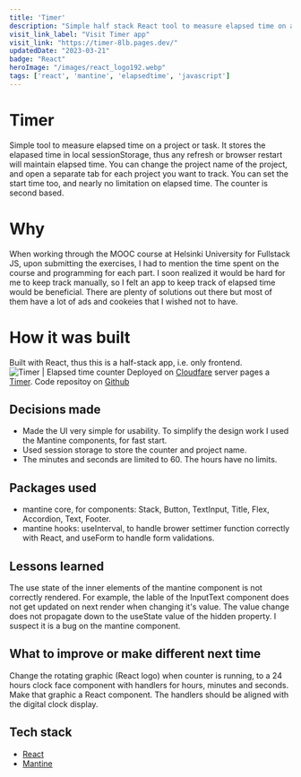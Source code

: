 ```yaml
---
title: 'Timer'
description: "Simple half stack React tool to measure elapsed time on a project."
visit_link_label: "Visit Timer app"
visit_link: "https://timer-8lb.pages.dev/"
updatedDate: "2023-03-21"
badge: "React"
heroImage: "/images/react_logo192.webp"
tags: ['react', 'mantine', 'elapsedtime', 'javascript']
---
```


# Timer
Simple tool to measure elapsed time on a project or task. It stores the elapased time in local sessionStorage, thus any refresh or browser restart will maintain elapsed time. You can change the project name of the project, and open a separate tab for each project you want to track. You can set the start time too, and  nearly no limitation on elapsed time. The counter is second based.

# Why
When working through the MOOC course at Helsinki University for Fullstack JS, upon submitting the exercises, I had to mention the time spent on the course and programming for each part. I soon realized it would be hard for me to keep track manually, so I felt an app to keep track of elapsed time would be beneficial. There are plenty of solutions out there but most of them have a lot of ads and cookeies that I wished not to have. 

# How it was built
Built with React, thus this is a half-stack app, i.e. only frontend. 
![Timer | Elapsed time counter](/images/timer_screenshot_260_500.webp)
Deployed on [Cloudfare](https://dash.cloudflare.com/) server pages a [Timer](https://timer-8lb.pages.dev/).
Code repositoy on [Github](https://github.com/thesob/timer)

## Decisions made
- Made the UI very simple for usability. To simplify the design work I used the Mantine components, for fast start.
- Used session storage to store the counter and project name.
- The minutes and seconds are limited to 60. The hours have no limits.

## Packages used
- mantine core, for components: Stack, Button, TextInput, Title, Flex, Accordion, Text, Footer.
- mantine hooks: useInterval, to handle brower settimer function correctly with React, and useForm to handle form validations.

## Lessons learned
The use state of the inner elements of the mantine component is not correctly rendered. For example, the lable of the InputText component does not get updated on next render when changing it's value. The value change does not propagate down to the useState value of the hidden property. I suspect it is a bug on the mantine component.

## What to improve or make different next time
Change the rotating graphic (React logo) when counter is running, to a 24 hours clock face component with handlers for hours, minutes and seconds. Make that graphic a React component. The handlers should be aligned with the digital clock display.

## Tech stack
- [React](https://react.com)
- [Mantine](https://mantine.dev)
